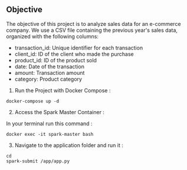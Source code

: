 ## Objective
The objective of this project is to analyze sales data for an e-commerce company. We use a CSV file containing the previous year's sales data, organized with the following columns:
- transaction_id: Unique identifier for each transaction
- client_id: ID of the client who made the purchase
- product_id: ID of the product sold
- date: Date of the transaction
- amount: Transaction amount
- category: Product category

1. Run the Project with Docker Compose :

```
docker-compose up -d
```

2. Access the Spark Master Container :

In your terminal run this command :
```
docker exec -it spark-master bash
```

3. Navigate to the application folder and run it :

```
cd
spark-submit /app/app.py
```